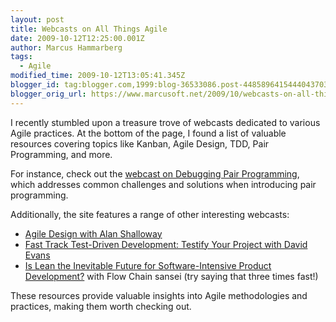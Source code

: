 ```yaml
---
layout: post
title: Webcasts on All Things Agile
date: 2009-10-12T12:25:00.001Z
author: Marcus Hammarberg
tags:
  - Agile
modified_time: 2009-10-12T13:05:41.345Z
blogger_id: tag:blogger.com,1999:blog-36533086.post-4485896415444043703
blogger_orig_url: https://www.marcusoft.net/2009/10/webcasts-on-all-things-agile.html
---
```


I recently stumbled upon a treasure trove of webcasts dedicated to various Agile practices. At the bottom of the page, I found a list of valuable resources covering topics like Kanban, Agile Design, TDD, Pair Programming, and more.

For instance, check out the [webcast on Debugging Pair Programming](http://skillsmatter.com/podcast/agile-scrum/debugging-pair-programming), which addresses common challenges and solutions when introducing pair programming.

Additionally, the site features a range of other interesting webcasts:

- [Agile Design with Alan Shalloway](http://skillsmatter.com/podcast/agile-scrum/agile-design)
- [Fast Track Test-Driven Development: Testify Your Project with David Evans](http://skillsmatter.com/podcast/agile-scrum/fast-track-test-driven-development-testify-your-project)
- [Is Lean the Inevitable Future for Software-Intensive Product Development?](http://skillsmatter.com/podcast/agile-scrum/the-future-of-software-intensive-product-development) with Flow Chain sansei (try saying that three times fast!)

These resources provide valuable insights into Agile methodologies and practices, making them worth checking out.
